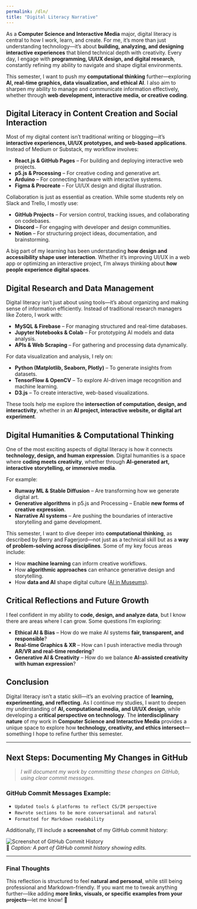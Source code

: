 ```yaml
---
permalink: /dln/
title: "Digital Literacy Narrative"
---
```


As a **Computer Science and Interactive Media** major, digital literacy is central to how I work, learn, and create. For me, it’s more than just understanding technology—it’s about **building, analyzing, and designing interactive experiences** that blend technical depth with creativity. Every day, I engage with **programming, UI/UX design, and digital research**, constantly refining my ability to navigate and shape digital environments.  

This semester, I want to push my **computational thinking** further—exploring **AI, real-time graphics, data visualization, and ethical AI**. I also aim to sharpen my ability to manage and communicate information effectively, whether through **web development, interactive media, or creative coding**.  

## **Digital Literacy in Content Creation and Social Interaction**  

Most of my digital content isn’t traditional writing or blogging—it’s **interactive experiences, UI/UX prototypes, and web-based applications**. Instead of Medium or Substack, my workflow involves:  

- **React.js & GitHub Pages** – For building and deploying interactive web projects.  
- **p5.js & Processing** – For creative coding and generative art.  
- **Arduino** – For connecting hardware with interactive systems.  
- **Figma & Procreate** – For UI/UX design and digital illustration.  

Collaboration is just as essential as creation. While some students rely on Slack and Trello, I mostly use:  

- **GitHub Projects** – For version control, tracking issues, and collaborating on codebases.  
- **Discord** – For engaging with developer and design communities.  
- **Notion** – For structuring project ideas, documentation, and brainstorming.  

A big part of my learning has been understanding **how design and accessibility shape user interaction**. Whether it’s improving UI/UX in a web app or optimizing an interactive project, I’m always thinking about **how people experience digital spaces**.  

## **Digital Research and Data Management**  

Digital literacy isn’t just about using tools—it’s about organizing and making sense of information efficiently. Instead of traditional research managers like Zotero, I work with:  

- **MySQL & Firebase** – For managing structured and real-time databases.  
- **Jupyter Notebooks & Colab** – For prototyping AI models and data analysis.  
- **APIs & Web Scraping** – For gathering and processing data dynamically.  

For data visualization and analysis, I rely on:  

- **Python (Matplotlib, Seaborn, Plotly)** – To generate insights from datasets.  
- **TensorFlow & OpenCV** – To explore AI-driven image recognition and machine learning.  
- **D3.js** – To create interactive, web-based visualizations.  

These tools help me explore the **intersection of computation, design, and interactivity**, whether in an **AI project, interactive website, or digital art experiment**.  

## **Digital Humanities & Computational Thinking**  

One of the most exciting aspects of digital literacy is how it connects **technology, design, and human expression**. Digital humanities is a space where **coding meets creativity**, whether through **AI-generated art, interactive storytelling, or immersive media**.  

For example:  
- **Runway ML & Stable Diffusion** – Are transforming how we generate digital art.  
- **Generative algorithms** in p5.js and Processing – Enable **new forms of creative expression**.  
- **Narrative AI systems** – Are pushing the boundaries of interactive storytelling and game development.  

This semester, I want to dive deeper into **computational thinking**, as described by Berry and Fagerjord—not just as a technical skill but as a **way of problem-solving across disciplines**. Some of my key focus areas include:  

- How **machine learning** can inform creative workflows.  
- How **algorithmic approaches** can enhance generative design and storytelling.  
- How **data and AI** shape digital culture ([AI in Museums](https://www.transcript-publishing.com/978-3-8376-6710-3/ai-in-museums/?number=978-3-8394-6710-7)).  

## **Critical Reflections and Future Growth**  

I feel confident in my ability to **code, design, and analyze data**, but I know there are areas where I can grow. Some questions I’m exploring:  

- **Ethical AI & Bias** – How do we make AI systems **fair, transparent, and responsible**?  
- **Real-time Graphics & XR** – How can I push interactive media through **AR/VR and real-time rendering**?  
- **Generative AI & Creativity** – How do we balance **AI-assisted creativity with human expression**?  

## **Conclusion**  

Digital literacy isn’t a static skill—it’s an evolving practice of **learning, experimenting, and reflecting**. As I continue my studies, I want to deepen my understanding of **AI, computational media, and UI/UX design**, while developing a **critical perspective on technology**. The **interdisciplinary nature** of my work in **Computer Science and Interactive Media** provides a unique space to explore how **technology, creativity, and ethics intersect**—something I hope to refine further this semester.  

---

## **Next Steps: Documenting My Changes in GitHub**  

> _I will document my work by committing these changes on GitHub, using clear commit messages._  

### **GitHub Commit Messages Example:**  
- `Updated tools & platforms to reflect CS/IM perspective`  
- `Rewrote sections to be more conversational and natural`  
- `Formatted for Markdown readability`  

Additionally, I’ll include a **screenshot** of my GitHub commit history:  

![Screenshot of GitHub Commit History](/assets/images/github_ss/png)  
📌 _Caption: A part of GitHub commit history showing edits._  

---

### **Final Thoughts**  

This reflection is structured to feel **natural and personal**, while still being professional and Markdown-friendly. If you want me to tweak anything further—like adding **more links, visuals, or specific examples from your projects**—let me know! 🚀  

